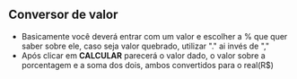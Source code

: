 ## Conversor de valor ##
- Basicamente você deverá entrar com um valor e escolher a % que quer saber sobre ele, caso seja valor quebrado, utilizar "." ai invés de ","
- Após clicar em **CALCULAR** parecerá o valor dado, o valor sobre a porcentagem e a soma dos dois, ambos convertidos para o real(R$)
